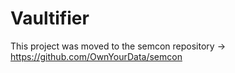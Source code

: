 # Vaultifier

This project was moved to the semcon repository -> https://github.com/OwnYourData/semcon